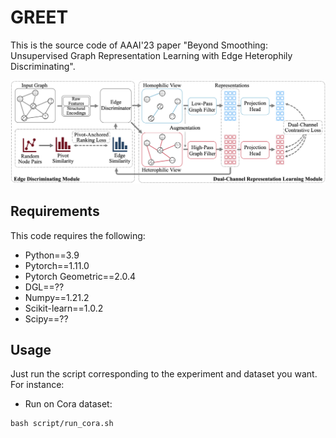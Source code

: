 # GREET
This is the source code of AAAI'23 paper "Beyond Smoothing: Unsupervised Graph Representation Learning with Edge Heterophily Discriminating".

![The proposed framework](framework.png)

## Requirements
This code requires the following:
* Python==3.9
* Pytorch==1.11.0
* Pytorch Geometric==2.0.4
* DGL==??
* Numpy==1.21.2
* Scikit-learn==1.0.2
* Scipy==??

## Usage
Just run the script corresponding to the experiment and dataset you want. For instance:

* Run on Cora dataset:
```
bash script/run_cora.sh
```
